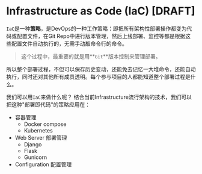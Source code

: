# Infrastructure as Code (IaC) [DRAFT]

`IaC`是一种**策略**，是DevOps的一种工作策略：即把所有架构性部署操作都变为代码或配置文件，在Git Repo中进行版本管理，然后上线部署、监控等都是根据这些配置文件自动执行的，无需手动敲命令行的命令。

> 这个过程中，最重要的就是用**`Git`**版本控制来管理部署。

所以整个部署过程，不但可以保存历史变动，还能免去记忆一大堆命令，还能自动执行，同时还对其他所有成员透明。每个参与项目的人都能知道整个部署过程是什么。

我们可以用`IaC`来做什么呢？
结合当前Infrastructure流行架构的技术，我们可以把这种"部署即代码"的策略应用在：
- 容器管理
    - Docker compose
    - Kubernetes
- Web Server 部署管理
    - Django
    - Flask
    - Gunicorn
- Configuration 配置管理